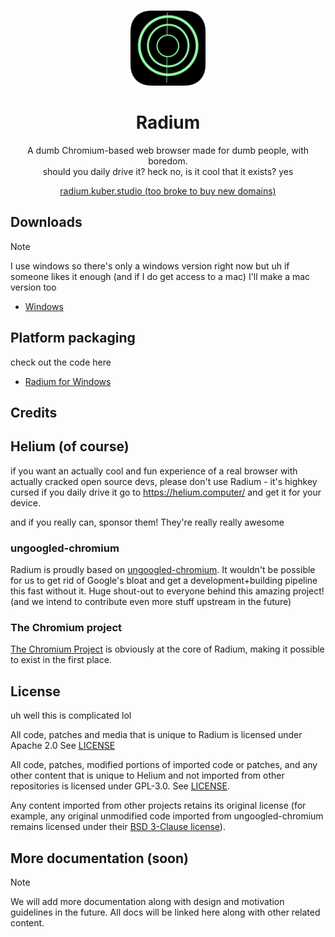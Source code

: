 <div align="center">
    <br/>
    <p>
        <img src="resources/branding/app_icon/raw.png"
            title="Radium" alt="Radium logo" width="120" />
        <h1>Radium</h1>
    </p>
    <p width="120">
        A dumb Chromium-based web browser made for dumb people, with boredom.
        <br>
        should you daily drive it? heck no, is it cool that it exists? yes
    </p>
    <a href="https://radium.kuber.studio/">
        radium.kuber.studio (too broke to buy new domains)
    </a>
    <br/>
</div>

## Downloads
> [!NOTE]
> I use windows so there's only a windows version right now but uh if someone likes it enough (and if I do get access to a mac) I'll make a mac version too
- [Windows](https://github.com/imputnet/radium-windows/releases/latest)

## Platform packaging
check out the code here
- [Radium for Windows](https://github.com/imputnet/radium-windows)

## Credits

## Helium (of course)
if you want an actually cool and fun experience of a real browser with actually cracked open source devs, please don't use Radium - it's highkey cursed if you daily drive it 
go to https://helium.computer/ and get it for your device.

and if you really can, sponsor them! They're really really awesome

### ungoogled-chromium
Radium is proudly based on [ungoogled-chromium](https://github.com/ungoogled-software/ungoogled-chromium).
It wouldn't be possible for us to get rid of Google's bloat and get a development+building pipeline this fast without it.
Huge shout-out to everyone behind this amazing project!
(and we intend to contribute even more stuff upstream in the future)

### The Chromium project
[The Chromium Project](https://www.chromium.org/) is obviously at the core of Radium,
making it possible to exist in the first place.

## License
uh well this is complicated lol

All code, patches and media that is unique to Radium is licensed under Apache 2.0 See [LICENSE](LICENSE)

All code, patches, modified portions of imported code or patches, and
any other content that is unique to Helium and not imported from other
repositories is licensed under GPL-3.0. See [LICENSE](LICENSE.helium).

Any content imported from other projects retains its original license (for
example, any original unmodified code imported from ungoogled-chromium remains
licensed under their [BSD 3-Clause license](LICENSE.ungoogled_chromium)).

## More documentation (soon)
> [!NOTE]
> We will add more documentation along with design and motivation guidelines in the future.
All docs will be linked here along with other related content.
